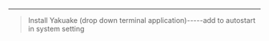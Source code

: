 ******************************
>Install Yakuake (drop down terminal application)-----add to autostart in system setting
